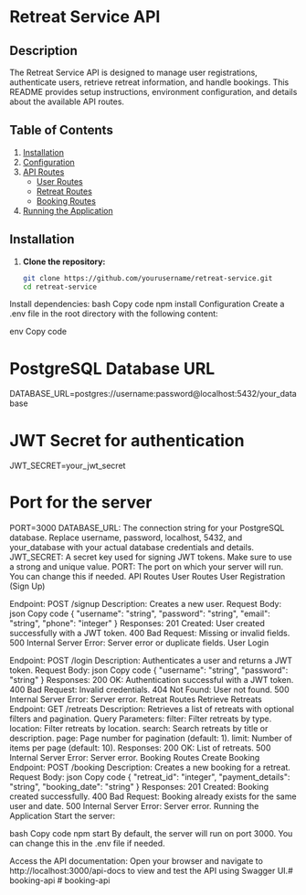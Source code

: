 # Retreat Service API

## Description

The Retreat Service API is designed to manage user registrations, authenticate users, retrieve retreat information, and handle bookings. This README provides setup instructions, environment configuration, and details about the available API routes.

## Table of Contents

1. [Installation](#installation)
2. [Configuration](#configuration)
3. [API Routes](#api-routes)
   - [User Routes](#user-routes)
   - [Retreat Routes](#retreat-routes)
   - [Booking Routes](#booking-routes)
4. [Running the Application](#running-the-application)

## Installation

1. **Clone the repository:**
   ```bash
   git clone https://github.com/yourusername/retreat-service.git
   cd retreat-service

Install dependencies:
bash
Copy code
npm install
Configuration
Create a .env file in the root directory with the following content:

env
Copy code
# PostgreSQL Database URL
DATABASE_URL=postgres://username:password@localhost:5432/your_database

# JWT Secret for authentication
JWT_SECRET=your_jwt_secret

# Port for the server
PORT=3000
DATABASE_URL: The connection string for your PostgreSQL database. Replace username, password, localhost, 5432, and your_database with your actual database credentials and details.
JWT_SECRET: A secret key used for signing JWT tokens. Make sure to use a strong and unique value.
PORT: The port on which your server will run. You can change this if needed.
API Routes
User Routes
User Registration (Sign Up)

Endpoint: POST /signup
Description: Creates a new user.
Request Body:
json
Copy code
{
  "username": "string",
  "password": "string",
  "email": "string",
  "phone": "integer"
}
Responses:
201 Created: User created successfully with a JWT token.
400 Bad Request: Missing or invalid fields.
500 Internal Server Error: Server error or duplicate fields.
User Login

Endpoint: POST /login
Description: Authenticates a user and returns a JWT token.
Request Body:
json
Copy code
{
  "username": "string",
  "password": "string"
}
Responses:
200 OK: Authentication successful with a JWT token.
400 Bad Request: Invalid credentials.
404 Not Found: User not found.
500 Internal Server Error: Server error.
Retreat Routes
Retrieve Retreats
Endpoint: GET /retreats
Description: Retrieves a list of retreats with optional filters and pagination.
Query Parameters:
filter: Filter retreats by type.
location: Filter retreats by location.
search: Search retreats by title or description.
page: Page number for pagination (default: 1).
limit: Number of items per page (default: 10).
Responses:
200 OK: List of retreats.
500 Internal Server Error: Server error.
Booking Routes
Create Booking
Endpoint: POST /booking
Description: Creates a new booking for a retreat.
Request Body:
json
Copy code
{
  "retreat_id": "integer",
  "payment_details": "string",
  "booking_date": "string"
}
Responses:
201 Created: Booking created successfully.
400 Bad Request: Booking already exists for the same user and date.
500 Internal Server Error: Server error.
Running the Application
Start the server:

bash
Copy code
npm start
By default, the server will run on port 3000. You can change this in the .env file if needed.

Access the API documentation:
Open your browser and navigate to http://localhost:3000/api-docs to view and test the API using Swagger UI.#   b o o k i n g - a p i  
 #   b o o k i n g - a p i  
 